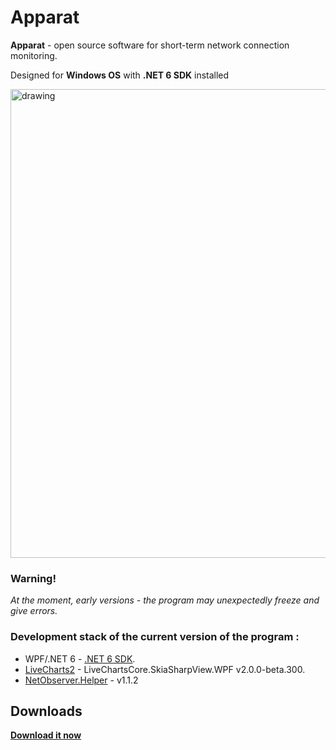 # Apparat

**Apparat** - open source software for short-term network connection monitoring.

Designed for **Windows OS** with **.NET 6 SDK** installed

<img src="https://user-images.githubusercontent.com/46771781/169865147-34ef36f6-8328-4f26-bd2a-a9b642b8ccd2.png" alt="drawing" width="750"/>

### Warning!
_At the moment, early versions - the program may unexpectedly freeze and give errors._

### Development stack of the current version of the program :
* WPF/.NET 6 - [.NET 6 SDK](https://dotnet.microsoft.com/en-us/download/dotnet/6.0).
* [LiveCharts2](https://github.com/beto-rodriguez/LiveCharts2) - LiveChartsCore.SkiaSharpView.WPF v2.0.0-beta.300.
* [NetObserver.Helper](https://github.com/hekkaaa/NetObserver) - v1.1.2

## Downloads
**[Download it now](https://github.com/hekkaaa/Apparat/releases/latest)**
